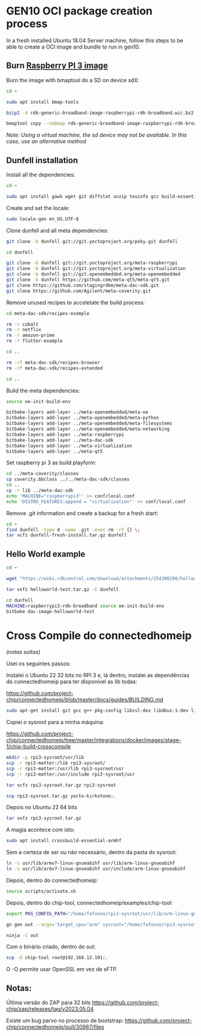 # GEN10 OCI package creation process

In a fresh installed Ubuntu 18.04 Server machine, follow this steps to be able to create a OCI image and bundle to run in gen10.

## Burn [Raspberry PI 3 image](https://github.com/AlticeLabsProjects/matter-poc/raw/main/gen10/rdk-generic-broadband-image-raspberrypi-rdk-broadband.wic.bz2)

Burn the image with bmaptool do a SD on device sdX:
```sh
cd ~

sudo apt install bmap-tools

bzip2 -d rdk-generic-broadband-image-raspberrypi-rdk-broadband.wic.bz2

bmaptool copy --nobmap rdk-generic-broadband-image-raspberrypi-rdk-broadband.wic /dev/sdX
```

_Note: Using a virtual machine, the sd device may not be available. In this case, use an alternative method_ 

## Dunfell installation

Install all the dependencies:
```sh
cd ~

sudo apt install gawk wget git diffstat unzip texinfo gcc build-essential chrpath socat cpio python3 python3-pip python3-pexpect xz-utils debianutils iputils-ping python3-git python3-jinja2 libegl1-mesa libsdl1.2-dev python3-subunit mesa-common-dev zstd liblz4-tool file locales
```

Create and set the locale:
```sh
sudo locale-gen en_US.UTF-8
```

Clone dunfell and all meta dependencies:
```sh
git clone -b dunfell git://git.yoctoproject.org/poky.git dunfell

cd dunfell

git clone -b dunfell git://git.yoctoproject.org/meta-raspberrypi
git clone -b dunfell git://git.yoctoproject.org/meta-virtualization
git clone -b dunfell git://git.openembedded.org/meta-openembedded
git clone -b dunfell https://github.com/meta-qt5/meta-qt5.git
git clone https://github.com/stagingrdkm/meta-dac-sdk.git
git clone https://github.com/Agilent/meta-coverity.git
```

Remove unused recipes to acceletate the build process:
```sh
cd meta-dac-sdk/recipes-example

rm -r cobalt
rm -r netflix
rm -r amazon-prime
rm -r flutter-example

cd ..

rm -rf meta-dac-sdk/recipes-browser
rm -rf meta-dac-sdk/recipes-extended

cd ..
```

Build the meta dependencies:
```sh
source oe-init-build-env

bitbake-layers add-layer ../meta-openembedded/meta-oe
bitbake-layers add-layer ../meta-openembedded/meta-python
bitbake-layers add-layer ../meta-openembedded/meta-filesystems
bitbake-layers add-layer ../meta-openembedded/meta-networking
bitbake-layers add-layer ../meta-raspberrypi
bitbake-layers add-layer ../meta-dac-sdk
bitbake-layers add-layer ../meta-virtualization
bitbake-layers add-layer ../meta-qt5
```

Set raspberry pi 3 as build playform:
```sh
cd ../meta-coverity/classes
cp coverity.bbclass ../../meta-dac-sdk/classes
cd ..
cp -r lib ../meta-dac-sdk
echo 'MACHINE="raspberrypi3"' >> conf/local.conf
echo 'DISTRO_FEATURES:append = "virtualization"' >> conf/local.conf
```

Remove .git information and create a backup for a fresh start:
```sh
cd ~
find dunfell -type d -name .git -exec rm -rf {} \;
tar vcfz dunfell-fresh-install.tar.gz dunfell
```

## Hello World example

```sh
cd ~

wget "https://wiki.rdkcentral.com/download/attachments/254380290/helloworld-test.tgz?version=2&modificationDate=1679780515000&api=v2&download=true" -O helloworld-test.tar.gz

tar vxfz helloworld-test.tar.gz -C dunfell

cd dunfell
MACHINE=raspberrypi3-rdk-broadband source oe-init-build-env
bitbake dac-image-helloworld-test
```
# Cross Compile do connectedhomeip
*(notas soltas)*

Usei os seguintes passos:

Instalei o Ubuntu 22 32 bits no RPI 3 e, lá dentro, instalei as dependências do connectedhomeip para ter disponível as lib todas:

https://github.com/project-chip/connectedhomeip/blob/master/docs/guides/BUILDING.md

```sh
sudo apt-get install git gcc g++ pkg-config libssl-dev libdbus-1-dev libglib2.0-dev libavahi-client-dev ninja-build python3-venv python3-dev python3-pip unzip libgirepository1.0-dev libcairo2-dev libreadline-dev
```

Copiei o sysroot para a minha máquina:

https://github.com/project-chip/connectedhomeip/tree/master/integrations/docker/images/stage-1/chip-build-crosscompile

```sh
mkdir -p rpi3-sysroot/usr/lib
scp -r rpi3-matter:/lib rpi3-sysroot/ 
scp -r rpi3-matter:/usr/lib rpi3-sysroot/usr
scp -r rpi3-matter:/usr/include rpi3-sysroot/usr

tar vcfz rpi3-sysroot.tar.gz rpi3-sysroot

scp rpi3-sysroot.tar.gz yocto-kirkstone:.   
```

Depois no Ubuntu 22 64 bits

```sh
tar vxfz rpi3-sysroot.tar.gz
```

A magia acontece com isto:

```sh
sudo apt install crossbuild-essential-armhf
```

Sem a certeza de ser ou não necessário, dentro da pasta do sysroot:

```sh
ln -s usr/lib/armv7-linux-gnueabihf usr/lib/arm-linux-gnueabihf
ln -s usr/lib/armv7-linux-gnueabihf usr/include/arm-linux-gnueabihf 
```

Depois, dentro do connectedhomeip:

```sh
source scripts/activate.sh
```

Depois, dentro do chip-tool, connectedhomeip/examples/chip-tool:

```sh
export PKG_CONFIG_PATH="/home/fafonso/rpi3-sysroot/usr/lib/arm-linux-gnueabihf/pkgconfig"

gn gen out --args='target_cpu="arm" sysroot="/home/fafonso/rpi3-sysroot"'

ninja -C out
```

Com o binário criado, dentro do out:

```sh
scp -O chip-tool root@192.168.12.101:.
```

O -O permite usar OpenSSL em vez de sFTP.

## Notas:

Última versão do ZAP para 32 bits https://github.com/project-chip/zap/releases/tag/v2023.05.04

Existe um bug parvo no processo de bootstrap: https://github.com/project-chip/connectedhomeip/pull/30987/files
